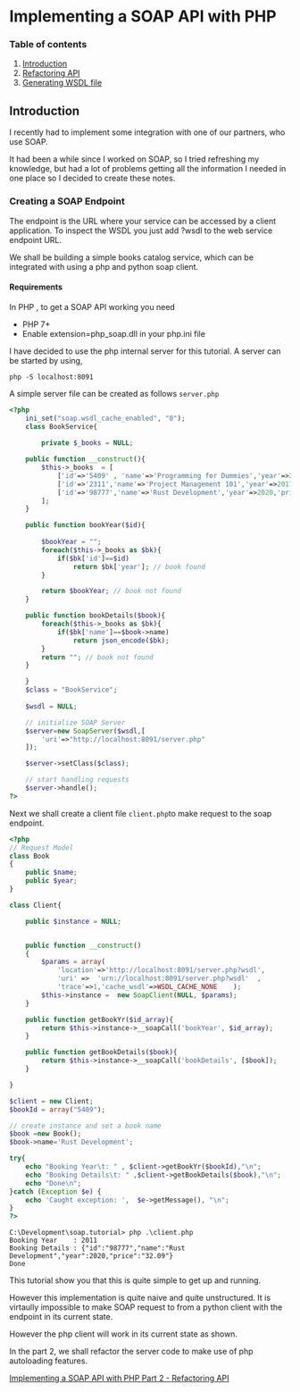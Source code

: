 # Implementing a SOAP API with PHP

### Table of contents

1. [Introduction](#introduction)
2. [Refactoring API](Part2.md)
3. [Generating WSDL file](Part2.md)

## Introduction

I recently had to implement some integration with one of our partners, who use SOAP.

It had been a while since I worked on SOAP, so I tried refreshing my knowledge, but had a lot of problems getting all the information I needed in one place so I decided to create these notes.


### Creating a SOAP Endpoint

The endpoint is the URL where your service can be accessed by a client application. To inspect the WSDL you just add ?wsdl to the web service endpoint URL.

We shall be building a simple books catalog service, which can be integrated with using a php and python soap client.

#### Requirements

In PHP , to get a SOAP API working you need

- PHP 7+
- Enable extension=php_soap.dll in your php.ini file

I have decided to use the php internal server for this tutorial.  A server can be started by using,

```shell
php -S localhost:8091
```

A simple server file can be created as follows ``` server.php ```

```php
<?php
    ini_set("soap.wsdl_cache_enabled", "0");    
    class BookService{
        
        private $_books = NULL;

    public function __construct(){
        $this->_books  = [
			['id'=>'5409' , 'name'=>'Programming for Dummies','year'=>2011,'price'=>'12.09'],
			['id'=>'2311','name'=>'Project Management 101','year'=>2017,'price'=>'20.09'],
			['id'=>'98777','name'=>'Rust Development','year'=>2020,'price'=>'32.09'],
		];
    }

    public function bookYear($id){
		
		$bookYear = "";
        foreach($this->_books as $bk){
			if($bk['id']==$id)
				return $bk['year']; // book found
		}

		return $bookYear; // book not found
    }

	public function bookDetails($book){		
		foreach($this->_books as $bk){
			if($bk['name']==$book->name)
				return json_encode($bk);
		}
		return ""; // book not found
	}

    }
    $class = "BookService";
    
    $wsdl = NULL;

    // initialize SOAP Server
    $server=new SoapServer($wsdl,[	
        'uri'=>"http://localhost:8091/server.php"
    ]);

    $server->setClass($class);

    // start handling requests
    $server->handle();
?>
```

Next we shall create a client file ```client.php```to make request to the soap endpoint.

```php
<?php
// Request Model
class Book
{
    public $name;
    public $year;
}

class Client{

    public $instance = NULL;


    public function __construct()
    {
        $params = array(
            'location'=>'http://localhost:8091/server.php?wsdl',
            'uri' =>  'urn://localhost:8091/server.php?wsdl'  ,
            'trace'=>1,'cache_wsdl'=>WSDL_CACHE_NONE    );
        $this->instance =  new SoapClient(NULL, $params);       
    }

    public function getBookYr($id_array){
        return $this->instance->__soapCall('bookYear', $id_array);
    }

    public function getBookDetails($book){
        return $this->instance->__soapCall('bookDetails', [$book]);
    }

}

$client = new Client;
$bookId = array("5409");

// create instance and set a book name
$book =new Book();
$book->name='Rust Development';

try{
    echo "Booking Year\t: " , $client->getBookYr($bookId),"\n";
    echo "Booking Details\t: " ,$client->getBookDetails($book),"\n";
    echo "Done\n";
}catch (Exception $e) {
    echo 'Caught exception: ',  $e->getMessage(), "\n";
}
?>
```

```shell
C:\Development\soap.tutorial> php .\client.php
Booking Year    : 2011
Booking Details : {"id":"98777","name":"Rust Development","year":2020,"price":"32.09"}
Done
```

This tutorial show you that this is quite simple to get up and running.

However this implementation is quite naive and quite unstructured. It is virtaully impossible to make SOAP request to from a python client with the endpoint in its current state.

However the php client will work in its current state as shown.

In the part 2, we shall refactor the server code to make use of php autoloading features.

[Implementing a SOAP API with PHP Part 2 - Refactoring API](Part2.md)
